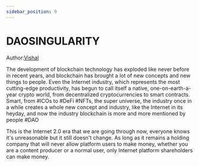 ```yaml
---
sidebar_position: 9
---
```


# DAOSINGULARITY

Author:[Vishal](https://h5aet-waaaa-aaaab-qaamq-cai.raw.ic0.app/u/Vishal)

The development of blockchain technology has exploded like never before in recent years, and blockchain has brought a lot of new concepts and new things to people. Even the Internet industry, which represents the most cutting-edge productivity, has begun to call itself a native, one-on-earth-a-year crypto world, from decentralized cryptocurrencies to smart contracts. Smart, from #ICOs to #DeFi #NFTs, the super universe, the industry once in a while creates a whole new concept and industry, like the Internet in its heyday, and now the industry blockchain is more and more mentioned by people #DAO

This is the Internet 2.0 era that we are going through now, everyone knows it's unreasonable but it still doesn't change. As long as it remains a holding company that will never allow platform users to make money, whether you are a content producer or a normal user, only Internet platform shareholders can make money.
